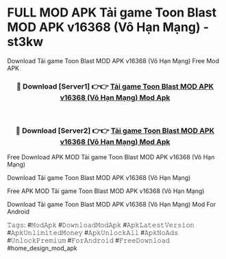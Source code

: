 # FULL MOD APK Tải game Toon Blast MOD APK v16368 (Vô Hạn Mạng) - st3kw
Download Tải game Toon Blast MOD APK v16368 (Vô Hạn Mạng) Free Mod APK

<div align="center">
<h3>🔴 Download [Server1] 👉👉 <a href="https://apk-comot.site?title=Tải_game_Toon_Blast_MOD_APK_v16368_(Vô_Hạn_Mạng)">Tải game Toon Blast MOD APK v16368 (Vô Hạn Mạng) Mod Apk</a></h3><br>

<h3>🔴 Download [Server2] 👉👉 <a href="https://apk-comot.site?title=Tải_game_Toon_Blast_MOD_APK_v16368_(Vô_Hạn_Mạng)">Tải game Toon Blast MOD APK v16368 (Vô Hạn Mạng) Mod Apk</a></h3>
</div>


Free Download APK MOD Tải game Toon Blast MOD APK v16368 (Vô Hạn Mạng)

Download Tải game Toon Blast MOD APK v16368 (Vô Hạn Mạng) 

Free APK MOD Tải game Toon Blast MOD APK v16368 (Vô Hạn Mạng) 

Download Tải game Toon Blast MOD APK v16368 (Vô Hạn Mạng) Mod For Android

𝚃𝚊𝚐𝚜: #𝙼𝚘𝚍𝙰𝚙𝚔 #𝙳𝚘𝚠𝚗𝚕𝚘𝚊𝚍𝙼𝚘𝚍𝙰𝚙𝚔 #𝙰𝚙𝚔𝙻𝚊𝚝𝚎𝚜𝚝𝚅𝚎𝚛𝚜𝚒𝚘𝚗 #𝙰𝚙𝚔𝚄𝚗𝚕𝚒𝚖𝚒𝚝𝚎𝚍𝙼𝚘𝚗𝚎𝚢 #𝙰𝚙𝚔𝚄𝚗𝚕𝚘𝚌𝚔𝙰𝚕𝚕 #𝙰𝚙𝚔𝙽𝚘𝙰𝚍𝚜 #𝚄𝚗𝚕𝚘𝚌𝚔𝙿𝚛𝚎𝚖𝚒𝚞𝚖 #𝙵𝚘𝚛𝙰𝚗𝚍𝚛𝚘𝚒𝚍 #𝙵𝚛𝚎𝚎𝙳𝚘𝚠𝚗𝚕𝚘𝚊𝚍 #home_design_mod_apk